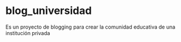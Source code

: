 # blog_universidad
Es un proyecto de blogging para crear la comunidad educativa de una institución privada
